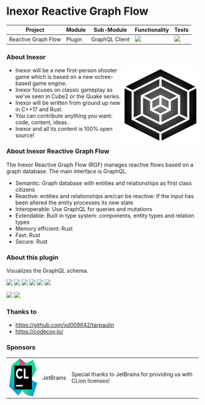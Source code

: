 # Inexor Reactive Graph Flow

| Project             | Module | Sub-Module     | Functionality                                                        | Tests                                                                                                                                                                                                 |
|---------------------|--------|----------------|----------------------------------------------------------------------|-------------------------------------------------------------------------------------------------------------------------------------------------------------------------------------------------------|
| Reactive Graph Flow | Plugin | GraphQL Client | <img src="https://img.shields.io/badge/state-completed-brightgreen"> | [<img src="https://img.shields.io/codecov/c/github/aschaeffer/inexor-rgf-plugin-graphql-client">](https://app.codecov.io/gh/aschaeffer/inexor-rgf-plugin-graphql-client)  |

### About Inexor

<a href="https://inexor.org/">
<img align="right" width="200" height="200" src="https://raw.githubusercontent.com/aschaeffer/inexor-rgf-plugin-graphql-client/main/docs/images/inexor_2.png">
</a>

* Inexor will be a new first-person shooter game which is based on a new octree-based game engine.
* Inexor focuses on classic gameplay as we've seen in Cube2 or the Quake series.
* Inexor will be written from ground up new in C++17 and Rust.
* You can contribute anything you want: code, content, ideas..
* Inexor and all its content is 100% open source!

### About Inexor Reactive Graph Flow

The Inexor Reactive Graph Flow (RGF) manages reactive flows based on a graph database. The main interface is GraphQL.

* Semantic: Graph database with entities and relationships as first class citizens
* Reactive: entities and relationships are/can be reactive: If the input has been altered the entity processes its new state
* Interoperable: Use GraphQL for queries and mutations
* Extendable: Built in type system: components, entity types and relation types
* Memory efficient: Rust
* Fast: Rust
* Secure: Rust

### About this plugin

Visualizes the GraphQL schema.

[<img src="https://img.shields.io/badge/Language-Rust-brightgreen">](https://www.rust-lang.org/)
[<img src="https://img.shields.io/badge/Platforms-Linux%20%26%20Windows-brightgreen">]()
[<img src="https://img.shields.io/github/workflow/status/aschaeffer/inexor-rgf-plugin-graphql-client/Rust">](https://github.com/aschaeffer/inexor-rgf-plugin-graphql-client/actions?query=workflow%3ARust)
[<img src="https://img.shields.io/github/last-commit/aschaeffer/inexor-rgf-plugin-graphql-client">]()
[<img src="https://img.shields.io/github/languages/code-size/aschaeffer/inexor-rgf-plugin-graphql-client">]()
[<img src="https://img.shields.io/codecov/c/github/aschaeffer/inexor-rgf-plugin-graphql-client">](https://app.codecov.io/gh/aschaeffer/inexor-rgf-plugin-graphql-client)

[<img src="https://img.shields.io/github/license/aschaeffer/inexor-rgf-plugin-graphql-client">](https://github.com/aschaeffer/inexor-rgf-plugin-graphql-client/blob/main/LICENSE)
[<img src="https://img.shields.io/discord/698219248954376256?logo=discord">](https://discord.com/invite/acUW8k7)

### Thanks to

* https://github.com/xd009642/tarpaulin
* https://codecov.io/

### Sponsors

|                                                                                                                                                                                                                                        |           |                                                                   |
|----------------------------------------------------------------------------------------------------------------------------------------------------------------------------------------------------------------------------------------|-----------|-------------------------------------------------------------------|
| <a href="https://www.jetbrains.com/?from=github.com/inexorgame"><img align="right" width="100" height="100" src="https://raw.githubusercontent.com/aschaeffer/inexor-rgf-plugin-graphql-client/main/docs/images/icon_CLion.svg"></a>   | JetBrains | Special thanks to JetBrains for providing us with CLion licenses! |
